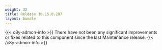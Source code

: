 ```yaml
---
weight: 32
title: Release 10.15.0.207
layout: bundle
---
```


<!--10.15.199.0 - 10.15.0.207-->

{{< c8y-admon-info >}}
There have not been any significant improvements or fixes related to this component since the last Maintenance release.
{{< /c8y-admon-info >}}
